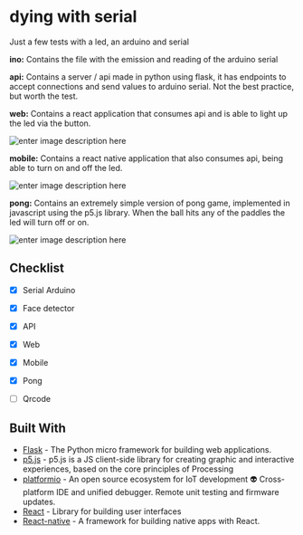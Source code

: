 
# dying with serial

  Just a few tests with a led, an arduino and serial
  
<b>ino:</b> Contains the file with the emission and reading of the arduino serial

<b>api:</b> Contains a server / api made in python using flask, it has endpoints to accept connections and send values to arduino serial. Not the best practice, but worth the test.

<b>web:</b> Contains a react application that consumes api and is able to light up the led via the button.

![enter image description here](https://i.imgur.com/y2uz0sT.gif)

<b>mobile:</b> Contains a react native application that also consumes api, being able to turn on and off the led.

![enter image description here](https://i.imgur.com/1u5W2qL.gif)

<b>pong:</b> Contains an extremely simple version of pong game, implemented in javascript using the p5.js library. When the ball hits any of the paddles the led will turn off or on.

![enter image description here](https://media.giphy.com/media/51W52dUEfrK37tQKJO/giphy.gif)

## Checklist
- [x] Serial Arduino
- [x] Face detector
- [x] API
- [x] Web
- [x] Mobile
- [x] Pong
- [ ] Qrcode 


## Built With

  
*  [Flask](https://github.com/pallets/flask) - The Python micro framework for building web applications.
*   [p5.js](https://github.com/processing/p5.js) - p5.js is a JS client-side library for creating graphic and interactive experiences, based on the core principles of Processing
*   [platformio](https://github.com/platformio/platformio-core) - An open source ecosystem for IoT development 👽 Cross-platform IDE and unified debugger. Remote unit testing and firmware updates.
*   [React](https://github.com/facebook/react) - Library for building user interfaces
*   [React-native](https://github.com/facebook/react-native) - A framework for building native apps with React.


